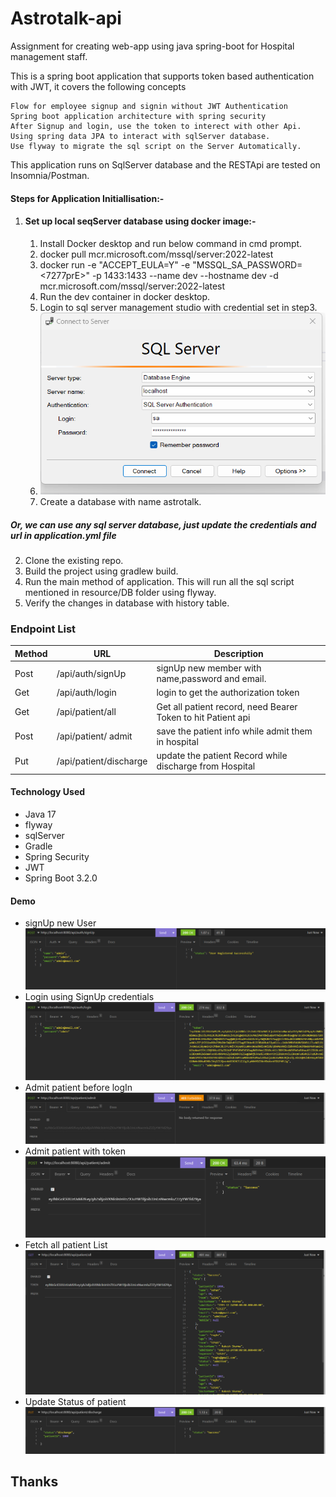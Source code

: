 # Astrotalk-api
Assignment for creating web-app using java spring-boot for Hospital management staff.

This is a spring boot application that supports token based authentication with JWT, it covers the following concepts

    Flow for employee signup and signin without JWT Authentication
    Spring boot application architecture with spring security
    After Signup and login, use the token to interect with other Api.
    Using spring data JPA to interact with sqlServer database.
    Use flyway to migrate the sql script on the Server Automatically.

This application runs on SqlServer database and the RESTApi are tested on Insomnia/Postman.

#### Steps for Application Initiallisation:-
 1. #### Set up local seqServer database using docker image:-
    1. Install Docker desktop and run below command in cmd prompt.
    2. docker pull mcr.microsoft.com/mssql/server:2022-latest
    3. docker run -e "ACCEPT_EULA=Y" -e "MSSQL_SA_PASSWORD=<7277prE>" -p 1433:1433 --name dev --hostname dev -d  mcr.microsoft.com/mssql/server:2022-latest
    4. Run the dev container in docker desktop.
    5. Login to sql server management studio with credential set in step3.
    6. ![img.png](img.png)
    7. Create a database with name astrotalk.
 ##### Or, we can use any sql server database, just update the credentials and url in application.yml file
2. Clone the existing repo.
3. Build the project using gradlew build.
4. Run the main method of application. This will run all the sql script mentioned in resource/DB folder using flyway.
5. Verify the changes in database with history table.

### Endpoint List
| Method | URL                     | Description                                                  |
|--------|-------------------------|--------------------------------------------------------------|
| Post   | /api/auth/signUp        | signUp new member with name,password and email.              |
| Get    | /api/auth/login         | login to get the authorization token                         |
| Get    | /api/patient/all        | Get all patient record, need Bearer Token to hit Patient api |
| Post   | /api/patient/ admit     | save the patient info while admit them in hospital           |
| Put | /api/patient/discharge | update the patient Record while discharge from Hospital      |
 
#### Technology Used
- Java 17
- flyway
- sqlServer
- Gradle
- Spring Security
- JWT
- Spring Boot 3.2.0
#### Demo
+ signUp new User
![img_1.png](img_1.png)
+ Login using SignUp credentials
![img_2.png](img_2.png)
+ Admit patient before logIn
![img_3.png](img_3.png)
+ Admit patient with token
![img_4.png](img_4.png)
+ Fetch all patient List
![img_5.png](img_5.png)
+ Update Status of patient
![img_6.png](img_6.png)

## Thanks